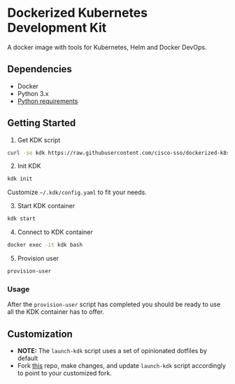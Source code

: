 Dockerized Kubernetes Development Kit
===

A docker image with tools for Kubernetes, Helm and Docker DevOps.

## Dependencies

* Docker
* Python 3.x
* [Python requirements](requirements.txt)

## Getting Started

1. Get KDK script

```bash
curl -so kdk https://raw.githubusercontent.com/cisco-sso/dockerized-k8s-devkit/master/kdk; chmod +x kdk
```
2. Init KDK

```bash
kdk init
```

Customize `~/.kdk/config.yaml` to fit your needs.

3. Start KDK container
```bash
kdk start
```

4. Connect to KDK container

```bash
docker exec -it kdk bash
```

5. Provision user

```bash
provision-user
```

### Usage
After the `provision-user` script has completed you should be ready to use all the KDK container has to offer.


## Customization
* **NOTE:**  The `launch-kdk` script uses a set of opinionated dotfiles by default
* Fork [this](https://github.com/rtluckie/work-dotfiles) repo, make changes, and update `launch-kdk` script accordingly to point to your customized fork.
